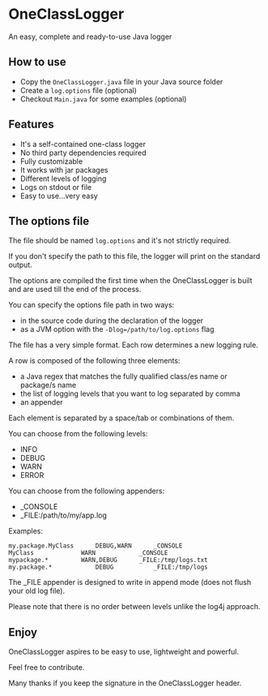 # OneClassLogger
An easy, complete and ready-to-use Java logger

## How to use

- Copy the ```OneClassLogger.java``` file in your Java source folder
- Create a ```log.options``` file (optional)
- Checkout  ```Main.java``` for some examples (optional)

## Features

- It's a self-contained one-class logger
- No third party dependencies required
- Fully customizable
- It works with jar packages
- Different levels of logging
- Logs on stdout or file
- Easy to use...very easy

## The options file

The file should be named ```log.options``` and it's not strictly required.

If you don't specify the path to this file, the logger will print on the standard output.

The options are compiled the first time when the OneClassLogger is built and are used till the end of the process.

You can specify the options file path in two ways:

- in the source code during the declaration of the logger
- as a JVM option with the ```-Dlog=/path/to/log.options``` flag 

The file has a very simple format. Each row determines a new logging rule.

A row is composed of the following three elements: 

- a Java regex that matches the fully qualified class/es name or package/s name
- the list of logging levels that you want to log separated by comma
- an appender

Each element is separated by a space/tab or combinations of them.

You can choose from the following levels: 

- INFO
- DEBUG
- WARN
- ERROR

You can choose from the following appenders:

- _CONSOLE
- _FILE:/path/to/my/app.log

Examples:

```
my.package.MyClass		DEBUG,WARN		_CONSOLE
MyClass				WARN			_CONSOLE
mypackage.*			WARN,DEBUG		_FILE:/tmp/logs.txt
my.package.*			DEBUG			_FILE:/tmp/logs
```

The _FILE appender is designed to write in append mode (does not flush your old log file).

Please note that there is no order between levels unlike the log4j approach.

## Enjoy

OneClassLogger aspires to be easy to use, lightweight and powerful.

Feel free to contribute.

Many thanks if you keep the signature in the OneClassLogger header.
